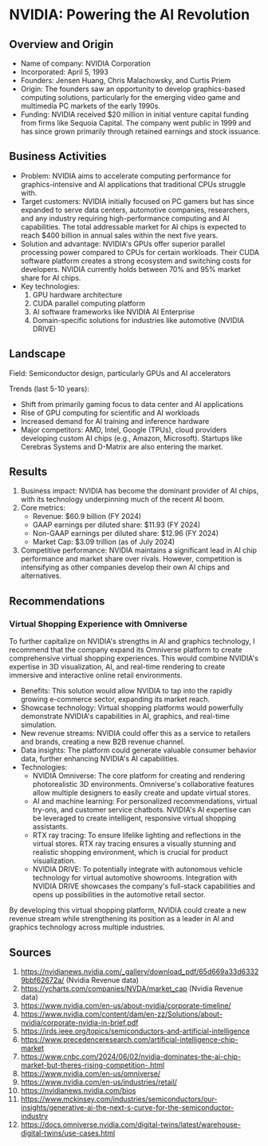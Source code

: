 # NVIDIA: Powering the AI Revolution
## Overview and Origin
* Name of company: NVIDIA Corporation
* Incorporated: April 5, 1993
* Founders: Jensen Huang, Chris Malachowsky, and Curtis Priem
* Origin: The founders saw an opportunity to develop graphics-based computing solutions, particularly for the emerging video game and multimedia PC markets of the early 1990s.
* Funding: NVIDIA received $20 million in initial venture capital funding from firms like Sequoia Capital. The company went public in 1999 and has since grown primarily through retained earnings and stock issuance.
## Business Activities
* Problem: NVIDIA aims to accelerate computing performance for graphics-intensive and AI applications that traditional CPUs struggle with.
* Target customers: NVIDIA initially focused on PC gamers but has since expanded to serve data centers, automotive companies, researchers, and any industry requiring high-performance computing and AI capabilities. The total addressable market for AI chips is expected to reach $400 billion in annual sales within the next five years.
* Solution and advantage: NVIDIA's GPUs offer superior parallel processing power compared to CPUs for certain workloads. Their CUDA software platform creates a strong ecosystem and switching costs for developers. NVIDIA currently holds between 70% and 95% market share for AI chips.
* Key technologies:
  1. GPU hardware architecture
  2. CUDA parallel computing platform
  3. AI software frameworks like NVIDIA AI Enterprise
  4. Domain-specific solutions for industries like automotive (NVIDIA DRIVE)
## Landscape
Field: Semiconductor design, particularly GPUs and AI accelerators

Trends (last 5-10 years):
- Shift from primarily gaming focus to data center and AI applications
- Rise of GPU computing for scientific and AI workloads
- Increased demand for AI training and inference hardware
- Major competitors: AMD, Intel, Google (TPUs), cloud providers developing custom AI chips (e.g., Amazon, Microsoft). Startups like Cerebras Systems and D-Matrix are also entering the market.
## Results
1. Business impact: NVIDIA has become the dominant provider of AI chips, with its technology underpinning much of the recent AI boom.
2. Core metrics:
    * Revenue: $60.9 billion (FY 2024)
    * GAAP earnings per diluted share: $11.93 (FY 2024)
    * Non-GAAP earnings per diluted share: $12.96 (FY 2024)
    * Market Cap: $3.09 trillion (as of July 2024)
3. Competitive performance: NVIDIA maintains a significant lead in AI chip performance and market share over rivals. However, competition is intensifying as other companies develop their own AI chips and alternatives.
## Recommendations
### Virtual Shopping Experience with Omniverse
To further capitalize on NVIDIA's strengths in AI and graphics technology, I recommend that the company expand its Omniverse platform to create comprehensive virtual shopping experiences. This would combine NVIDIA's expertise in 3D visualization, AI, and real-time rendering to create immersive and interactive online retail environments.
* Benefits:
This solution would allow NVIDIA to tap into the rapidly growing e-commerce sector, expanding its market reach.
* Showcase technology: Virtual shopping platforms would powerfully demonstrate NVIDIA's capabilities in AI, graphics, and real-time simulation.
* New revenue streams: NVIDIA could offer this as a service to retailers and brands, creating a new B2B revenue channel.
* Data insights: The platform could generate valuable consumer behavior data, further enhancing NVIDIA's AI capabilities.
* Technologies:
    - NVIDIA Omniverse: The core platform for creating and rendering photorealistic 3D environments. Omniverse's collaborative features allow multiple designers to easily create and update virtual stores.
    - AI and machine learning: For personalized recommendations, virtual try-ons, and customer service chatbots. NVIDIA's AI expertise can be leveraged to create intelligent, responsive virtual shopping assistants.
    - RTX ray tracing: To ensure lifelike lighting and reflections in the virtual stores. RTX ray tracing ensures a visually stunning and realistic shopping environment, which is crucial for product visualization.
    - NVIDIA DRIVE: To potentially integrate with autonomous vehicle technology for virtual automotive showrooms. Integration with NVIDIA DRIVE showcases the company's full-stack capabilities and opens up possibilities in the automotive retail sector.

By developing this virtual shopping platform, NVIDIA could create a new revenue stream while strengthening its position as a leader in AI and graphics technology across multiple industries.


## Sources
1. https://nvidianews.nvidia.com/_gallery/download_pdf/65d669a33d63329bbf62672a/ (Nvidia Revenue data)
2. https://ycharts.com/companies/NVDA/market_cap (Nvidia Revenue data)
3. https://www.nvidia.com/en-us/about-nvidia/corporate-timeline/
4. https://www.nvidia.com/content/dam/en-zz/Solutions/about-nvidia/corporate-nvidia-in-brief.pdf
5. https://irds.ieee.org/topics/semiconductors-and-artificial-intelligence
6. https://www.precedenceresearch.com/artificial-intelligence-chip-market
7. https://www.cnbc.com/2024/06/02/nvidia-dominates-the-ai-chip-market-but-theres-rising-competition-.html
8. https://www.nvidia.com/en-us/omniverse/
9. https://www.nvidia.com/en-us/industries/retail/
10. https://nvidianews.nvidia.com/bios
11. https://www.mckinsey.com/industries/semiconductors/our-insights/generative-ai-the-next-s-curve-for-the-semiconductor-industry
12. https://docs.omniverse.nvidia.com/digital-twins/latest/warehouse-digital-twins/use-cases.html
